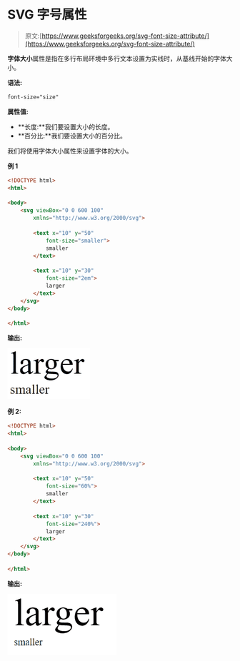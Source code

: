 # SVG 字号属性

> 原文:[https://www.geeksforgeeks.org/svg-font-size-attribute/](https://www.geeksforgeeks.org/svg-font-size-attribute/)

**字体大小**属性是指在多行布局环境中多行文本设置为实线时，从基线开始的字体大小。

**语法:**

```html
font-size="size"
```

**属性值:**

*   **长度:**我们要设置大小的长度。
*   **百分比:**我们要设置大小的百分比。

我们将使用字体大小属性来设置字体的大小。

**例 1**

```html
<!DOCTYPE html>
<html>

<body>
    <svg viewBox="0 0 600 100" 
        xmlns="http://www.w3.org/2000/svg">

        <text x="10" y="50" 
            font-size="smaller">
            smaller
        </text>

        <text x="10" y="30" 
            font-size="2em">
            larger
        </text>
    </svg>
</body>

</html>
```

**输出:**

![](img/a52cd37479cee49490b74d1f786c2d23.png)

**例 2:**

```html
<!DOCTYPE html>
<html>

<body>
    <svg viewBox="0 0 600 100" 
        xmlns="http://www.w3.org/2000/svg">

        <text x="10" y="50" 
            font-size="60%">
            smaller
        </text>

        <text x="10" y="30" 
            font-size="240%">
            larger
        </text>
    </svg>
</body>

</html>
```

**输出:**

![](img/d30d97468e0585d0dee10a06f9a6c1e5.png)